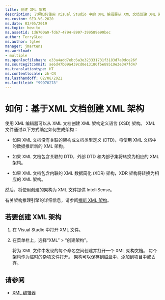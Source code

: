 ```yaml
---
title: 创建 XML 架构
description: 了解如何使用 Visual Studio 中的 XML 编辑器从 XML 文档创建 XML 架构定义语言 (XSD) 架构。
ms.custom: SEO-VS-2020
ms.date: 03/05/2019
ms.topic: how-to
ms.assetid: 1d6700a9-fd67-4794-8997-399589e99bec
author: TerryGLee
ms.author: tglee
manager: jmartens
ms.workload:
- multiple
ms.openlocfilehash: e33a4add7ebc6a3e323331731f3183d7a0dce26f
ms.sourcegitcommit: ae6d47b09a439cd0e13180f5e89510e3e347fd47
ms.translationtype: HT
ms.contentlocale: zh-CN
ms.lasthandoff: 02/08/2021
ms.locfileid: "99970278"
---
```

# <a name="how-to-create-an-xml-schema-from-an-xml-document"></a>如何：基于XML 文档创建 XML 架构

使用 XML 编辑器可以从 XML 文档创建 XML 架构定义语言 (XSD) 架构。 XML 文件通过以下方式确定如何生成架构：

- 如果 XML 文档没有关联的架构或文档类型定义 (DTD)，将使用 XML 文档中的数据推断新的 XML 架构。

- 如果 XML 文档包含关联的 DTD，外部 DTD 和内部子集将转换为相应的 XML 架构。

- 如果 XML 文档包含内联的 XML 数据简化 (XDR) 架构，XDR 架构将转换为相应的 XML 架构。

然后，将使用创建的架构为 XML 文件提供 IntelliSense。

有关架构推理引擎的详细信息，请参阅[推断 XML 架构](/dotnet/standard/data/xml/inferring-an-xml-schema)。

## <a name="to-create-an-xml-schema"></a>若要创建 XML 架构

1. 在 Visual Studio 中打开 XML 文件。

2. 在菜单栏上，选择“XML” > “创建架构”。

   将为 XML 文件中发现的每个命名空间创建并打开一个 XML 架构文档。 每个架构作为临时的杂项文件打开。 架构可以保存到磁盘中、添加到项目中或丢弃。

## <a name="see-also"></a>请参阅

- [XML 编辑器](../xml-tools/xml-editor.md)

